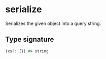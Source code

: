 # serialize

Serializes the given object into a query string.

## Type signature

<!-- prettier-ignore-start -->
```typescript
(xs?: {}) => string
```
<!-- prettier-ignore-end -->
